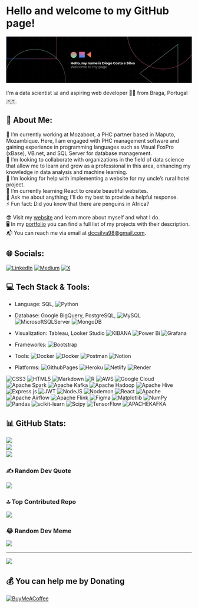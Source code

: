 # Hello and welcome to my GitHub page! 

![Black Simple Personal LinkedIn Banner](https://github.com/diogo-costa-silva/assets/blob/main/linkedin_banner_dcs.png)

I'm a data scientist 📊 and aspiring web developer 🧑‍💻 from Braga, Portugal 🇵🇹. 

## 💫 About Me:
🔭 I’m currently working at Mozaboot, a PHC partner based in Maputo, Mozambique. Here, I am engaged with PHC management software and gaining experience in programming languages such as Visual FoxPro (xBase), VB.net, and SQL Server for database management.
<br>
👯 I’m looking to collaborate with organizations in the field of data science that allow me to learn and grow as a professional in this area, enhancing my knowledge in data analysis and machine learning.
<br>
🤝 I’m looking for help with implementing a website for my uncle’s rural hotel project.
<br>
🌱 I’m currently learning React to create beautiful websites.
<br>
💬 Ask me about anything; I'll do my best to provide a helpful response.
<br>
⚡ Fun fact: Did you know that there are penguins in Africa?

😎 Visit my [website](https://diogo-costa-silva.github.io) and learn more about myself and what I do. <br>
🖥️ In my [portfolio](https://github.com/diogo-costa-silva/portfolio) you can find a full list of my projects with their description. <br>
📬 You can reach me via email at [dccsilva98@gmail.com](mailto:dccsilva98@gmail.com).

## 🌐 Socials:
[![LinkedIn](https://img.shields.io/badge/LinkedIn-%230077B5.svg?logo=linkedin&logoColor=white)](https://www.linkedin.com/in/diogo-costa-e-silva/) [![Medium](https://img.shields.io/badge/Medium-12100E?logo=medium&logoColor=white)](https://medium.com/@https://medium.com/@dccsilva98) [![X](https://img.shields.io/badge/X-black.svg?logo=X&logoColor=white)](https://x.com/https://twitter.com/dccsilva98) 

## 💻 Tech Stack & Tools:

- Language: SQL, ![Python](https://img.shields.io/badge/python-3670A0?style=for-the-badge&logo=python&logoColor=ffdd54)

- Database: Google BigQuery, PostgreSQL, ![MySQL](https://img.shields.io/badge/mysql-%2300000f.svg?style=for-the-badge&logo=mysql&logoColor=white) ![MicrosoftSQLServer](https://img.shields.io/badge/Microsoft%20SQL%20Server-CC2927?style=for-the-badge&logo=microsoft%20sql%20server&logoColor=white) ![MongoDB](https://img.shields.io/badge/MongoDB-%234ea94b.svg?style=for-the-badge&logo=mongodb&logoColor=white)

- Visualization: Tableau, Looker Studio ![KIBANA](https://img.shields.io/badge/kibana-005571.svg?style=for-the-badge&logo=kibana&logoColor=white&color=%23005571)  ![Power Bi](https://img.shields.io/badge/power_bi-F2C811?style=for-the-badge&logo=powerbi&logoColor=black)  ![Grafana](https://img.shields.io/badge/grafana-%23F46800.svg?style=for-the-badge&logo=grafana&logoColor=white)

- Frameworks: ![Bootstrap](https://img.shields.io/badge/bootstrap-%238511FA.svg?style=for-the-badge&logo=bootstrap&logoColor=white)

- Tools: ![Docker](https://img.shields.io/badge/docker-%230db7ed.svg?style=for-the-badge&logo=docker&logoColor=white) ![Docker](https://img.shields.io/badge/docker-%230db7ed.svg?style=for-the-badge&logo=docker&logoColor=white) ![Postman](https://img.shields.io/badge/Postman-FF6C37?style=for-the-badge&logo=postman&logoColor=white) ![Notion](https://img.shields.io/badge/Notion-%23000000.svg?style=for-the-badge&logo=notion&logoColor=white)

- Platforms: ![GithubPages](https://img.shields.io/badge/github%20pages-121013?style=for-the-badge&logo=github&logoColor=white) ![Heroku](https://img.shields.io/badge/heroku-%23430098.svg?style=for-the-badge&logo=heroku&logoColor=white) ![Netlify](https://img.shields.io/badge/netlify-%23000000.svg?style=for-the-badge&logo=netlify&logoColor=#00C7B7) ![Render](https://img.shields.io/badge/Render-%46E3B7.svg?style=for-the-badge&logo=render&logoColor=white) 


![CSS3](https://img.shields.io/badge/css3-%231572B6.svg?style=for-the-badge&logo=css3&logoColor=white) ![HTML5](https://img.shields.io/badge/html5-%23E34F26.svg?style=for-the-badge&logo=html5&logoColor=white) ![Markdown](https://img.shields.io/badge/markdown-%23000000.svg?style=for-the-badge&logo=markdown&logoColor=white)  ![R](https://img.shields.io/badge/r-%23276DC3.svg?style=for-the-badge&logo=r&logoColor=white) ![AWS](https://img.shields.io/badge/AWS-%23FF9900.svg?style=for-the-badge&logo=amazon-aws&logoColor=white)  ![Google Cloud](https://img.shields.io/badge/GoogleCloud-%234285F4.svg?style=for-the-badge&logo=google-cloud&logoColor=white) ![Apache Spark](https://img.shields.io/badge/Apache%20Spark-FDEE21?style=for-the-badge&logo=apachespark&logoColor=black) ![Apache Kafka](https://img.shields.io/badge/Apache%20Kafka-000?style=for-the-badge&logo=apachekafka) ![Apache Hadoop](https://img.shields.io/badge/Apache%20Hadoop-66CCFF?style=for-the-badge&logo=apachehadoop&logoColor=black) ![Apache Hive](https://img.shields.io/badge/Apache%20Hive-FDEE21?style=for-the-badge&logo=apachehive&logoColor=black)  ![Express.js](https://img.shields.io/badge/express.js-%23404d59.svg?style=for-the-badge&logo=express&logoColor=%2361DAFB) ![JWT](https://img.shields.io/badge/JWT-black?style=for-the-badge&logo=JSON%20web%20tokens) ![NodeJS](https://img.shields.io/badge/node.js-6DA55F?style=for-the-badge&logo=node.js&logoColor=white) ![Nodemon](https://img.shields.io/badge/NODEMON-%23323330.svg?style=for-the-badge&logo=nodemon&logoColor=%BBDEAD) ![React](https://img.shields.io/badge/react-%2320232a.svg?style=for-the-badge&logo=react&logoColor=%2361DAFB) ![Apache](https://img.shields.io/badge/apache-%23D42029.svg?style=for-the-badge&logo=apache&logoColor=white) ![Apache Airflow](https://img.shields.io/badge/Apache%20Airflow-017CEE?style=for-the-badge&logo=Apache%20Airflow&logoColor=white) ![Apache Flink](https://img.shields.io/badge/Apache%20Flink-E6526F?style=for-the-badge&logo=Apache%20Flink&logoColor=white)   ![Figma](https://img.shields.io/badge/figma-%23F24E1E.svg?style=for-the-badge&logo=figma&logoColor=white) ![Matplotlib](https://img.shields.io/badge/Matplotlib-%23ffffff.svg?style=for-the-badge&logo=Matplotlib&logoColor=black) ![NumPy](https://img.shields.io/badge/numpy-%23013243.svg?style=for-the-badge&logo=numpy&logoColor=white) ![Pandas](https://img.shields.io/badge/pandas-%23150458.svg?style=for-the-badge&logo=pandas&logoColor=white) ![scikit-learn](https://img.shields.io/badge/scikit--learn-%23F7931E.svg?style=for-the-badge&logo=scikit-learn&logoColor=white) ![Scipy](https://img.shields.io/badge/SciPy-%230C55A5.svg?style=for-the-badge&logo=scipy&logoColor=%white) ![TensorFlow](https://img.shields.io/badge/TensorFlow-%23FF6F00.svg?style=for-the-badge&logo=TensorFlow&logoColor=white) ![APACHEKAFKA](https://img.shields.io/badge/apachekafka-231F20.svg?style=for-the-badge&logo=apachekafka&logoColor=white&color=%23231F20) 

## 📊 GitHub Stats:
![](https://github-readme-stats.vercel.app/api?username=diogo-costa-silva&theme=tokyonight&hide_border=false&include_all_commits=false&count_private=false)<br/>
![](https://github-readme-streak-stats.herokuapp.com/?user=diogo-costa-silva&theme=tokyonight&hide_border=false)<br/>
![](https://github-readme-stats.vercel.app/api/top-langs/?username=diogo-costa-silva&theme=tokyonight&hide_border=false&include_all_commits=false&count_private=false&layout=compact)

### ✍️ Random Dev Quote
![](https://quotes-github-readme.vercel.app/api?type=horizontal&theme=radical)

### 🔝 Top Contributed Repo
![](https://github-contributor-stats.vercel.app/api?username=diogo-costa-silva&limit=5&theme=dark&combine_all_yearly_contributions=true)

### 😂 Random Dev Meme
<img src='https://randommeme-five.vercel.app/' style="height: 400px;"/>

---

[![](https://visitcount.itsvg.in/api?id=diogo-costa-silva&icon=2&color=0)](https://visitcount.itsvg.in)

## 💰 You can help me by Donating
[![BuyMeACoffee](https://img.shields.io/badge/Buy%20Me%20a%20Coffee-ffdd00?style=for-the-badge&logo=buy-me-a-coffee&logoColor=black)](https://buymeacoffee.com/https://www.buymeacoffee.com/dccsilva98) 

  
<!-- Proudly created with GPRM ( https://gprm.itsvg.in ) -->
